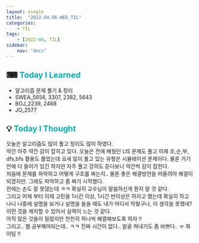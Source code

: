 ```yaml
---
layout: single
title:  "2022.04.06.WED_TIL"
categories: 
    - TIL
tags: 
    - [2022-04, TIL]
sidebar:
    nav: "docs"
---
```



## ⌨ <a style="color:#00adb5">Today I Learned</a> 
- 알고리즘 문제 풀기 & 정리
- SWEA_5656, 3307, 2382, 5643
- BOJ_2239, 2468
- JO_2577 

## 💡 <a style="color:#00adb5">Today I Thought</a>
오늘은 알고리즘도 많이 풀고 정리도 많이 하였다.<br>
약간 아주 약간 감이 잡히고 있다. 오늘은 전에 배웠던 LIS 문제도 풀고 이제 조,순,부, dfs,bfs 활용도 풀었는데 요새 많이 풀고 있는 유형은 시뮬레이션 문제이다. 물론 거기안에 다 들어가 있긴 하지만 자주 풀고 강의도 듣다보니 약간씩 감이 잡힌다. <br>
처음에 문제를 파악하고 어떻게 구조를 짜는지.. 물론 좋은 해결방안을 떠올려야 해결이 되겠지만. 그래도 파악하고 좀 짜기 시작했다.<br>
전에는 손도 잘 못댔는데 ㅋㅋ 확실히 교수님이 말씀하신게 뭔지 알 것 같다. <br>
그리고 어제 부터 이제 고민을 1시간 이상, 1시간 반이상은 하자고 했는데 확실히 하고 나니 나중에 설명을 보거나 설명을 들을 때도 내가 어디서 막혔구나, 이 생각을 못했네? 이런 것을 캐치할 수 있어서 실력이 느는 것 같다. <br>
아직 많은 것들이 밀렸지만 천천히 하나씩 해결해보도록 하자 !!<br>
그리고.. 웹 공부해야되는데.. ㅋㅋ 진짜 시간이 없다.. 알골 쳐내기도 좀 바쁘다.. ㅠ 화이팅 !!